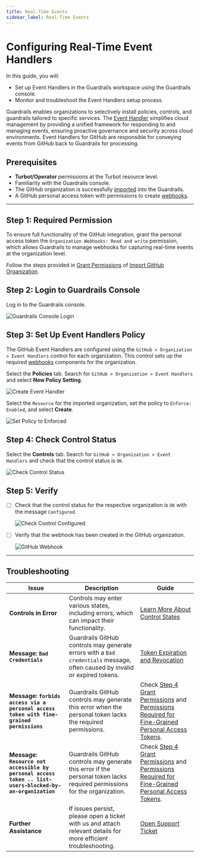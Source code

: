 ```yaml
---
title: Real-Time Events
sidebar_label: Real-Time Events
---
```


# Configuring Real-Time Event Handlers

In this guide, you will:

- Set up Event Handlers in the Guardrails workspace using the Guardrails console.
- Monitor and troubleshoot the Event Handlers setup process.

Guardrails enables organizations to selectively install policies, controls, and guardrails tailored to specific services. The [Event Handler](/guardrails/docs/reference/glossary#event-handler) simplifies cloud management by providing a unified framework for responding to and managing events, ensuring proactive governance and security across cloud environments. Event Handlers for GitHub are responsible for conveying events from GitHub back to Guardrails for processing.

## Prerequisites

- **Turbot/Operator** permissions at the Turbot resource level.
- Familiarity with the Guardrails console.
- The GitHub organization is successfully [imported](/guardrails/docs/guides/github/import-organization) into the Guardrails.
- A GitHub personal access token with permissions to create [webhooks](https://docs.github.com/en/webhooks/about-webhooks).

---

## Step 1: Required Permission

To ensure full functionality of the GitHub integration, grant the personal access token the `Organization Webhooks: Read and write` permission, which allows Guardrails to manage webhooks for capturing real-time events at the organization level.

Follow the steps provided in [Grant Permissions](/guardrails/docs/guides/github/import-organization#step-4-grant-permissions) of [Import GitHub Organization](/guardrails/docs/guides/github/import-organization#import-github-organization).

## Step 2: Login to Guardrails Console

Log in to the Guardrails console.

![Guardrails Console Login](/images/docs/guardrails/guides/github/real-time-events/guardrails-console-login.png)

## Step 3: Set Up Event Handlers Policy

The GitHub Event Handlers are configured using the `GitHub > Organization > Event Handlers` control for each organization. This control sets up the required [webhooks](https://docs.github.com/en/webhooks/about-webhooks) components for the organization.

Select the **Policies** tab. Search for `GitHub > Organization > Event Handlers` and select **New Policy Setting**.

![Create Event Handler](/images/docs/guardrails/guides/github/real-time-events/create-event-handler.png)

Select the `Resource` for the imported organization, set the policy to `Enforce: Enabled`, and select **Create**.

![Set Policy to Enforced](/images/docs/guardrails/guides/github/real-time-events/create-policy-setting.png)

## Step 4: Check Control Status

Select the **Controls** tab. Search for `GitHub > Organization > Event Handlers` and check that the control status is `OK`.

![Check Control Status](/images/docs/guardrails/guides/github/real-time-events/organization-event-handlers-control-status.png)


## Step 5: Verify

- [ ] Check that the control status for the respective organization is `OK` with the message `Configured`.

   ![Check Control Configured](/images/docs/guardrails/guides/github/real-time-events/control-configured-ok.png)

- [ ] Verify that the webhook has been created in the GitHub organization.

   ![GitHub Webhook](/images/docs/guardrails/guides/github/real-time-events/validate-github-org-webhook.png)

---

## Troubleshooting

| **Issue**                                                           | **Description**                                                                                                                                                   | **Guide**                                                                                                                                                                                                     |
|----------------------------------------------------------------------|-------------------------------------------------------------------------------------------------------------------------------------------------------------------|---------------------------------------------------------------------------------------------------------------------------------------------------------------------------------------------------------------|
| **Controls in Error**                                                | Controls may enter various states, including errors, which can impact their functionality.                                                                        | [Learn More About Control States](/guardrails/docs/concepts/controls#control-state)                                                                                                                         |
| **Message: `Bad Credentials`**                                       | Guardrails GitHub controls may generate errors with a `Bad credentials` message, often caused by invalid or expired tokens.                                       | [Token Expiration and Revocation](https://docs.github.com/en/authentication/keeping-your-account-and-data-secure/token-expiration-and-revocation)                                                           |
| **Message: `forbids access via a personal access token with fine-grained permissions`** | Guardrails GitHub controls may generate this error when the personal token lacks the required permissions.                                                        | Check [Step 4 Grant Permissions](#step-4-grant-permissions) and [Permissions Required for Fine-Grained Personal Access Tokens](https://docs.github.com/en/rest/authentication/permissions-required-for-fine-grained-personal-access-tokens?apiVersion=2022-11-28). |
| **Message: `Resource not accessible by personal access token .. list-users-blocked-by-an-organization`** | Guardrails GitHub controls may generate this error if the personal token lacks required permissions for the organization.                                          | Check [Step 4 Grant Permissions](#step-4-grant-permissions) and [Permissions Required for Fine-Grained Personal Access Tokens](https://docs.github.com/en/rest/authentication/permissions-required-for-fine-grained-personal-access-tokens?apiVersion=2022-11-28). |
| **Further Assistance**                                               | If issues persist, please open a ticket with us and attach relevant details for more efficient troubleshooting.                                                   | [Open Support Ticket](https://support.turbot.com)                                                                                                                                                            |
